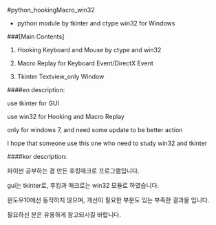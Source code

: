 
#python_hookingMacro_win32

- python module by tkinter and ctype win32 for Windows

###[Main Contents]

1. Hooking Keyboard and Mouse by ctype and win32

2. Macro Replay for Keyboard Event/DirectX Event

3. Tkinter Textview_only Window  

####en description:

use tkinter for GUI

use win32 for Hooking and Macro Replay

only for windows 7, and need some update to be better action

I hope that someone use this one who need to study win32 and tkinter

####kor description:

파이썬 공부하는 겸 만든 후킹매크로 프로그램입니다.

gui는 tkinter로, 후킹과 매크로는 win32 모듈로 하였습니다.

윈도우10에선 동작하지 않으며, 개선이 필요한 부분도 있는 부족한 결과물 입니다.

필요하신 분은 유용하게 참고되시길 바랍니다.